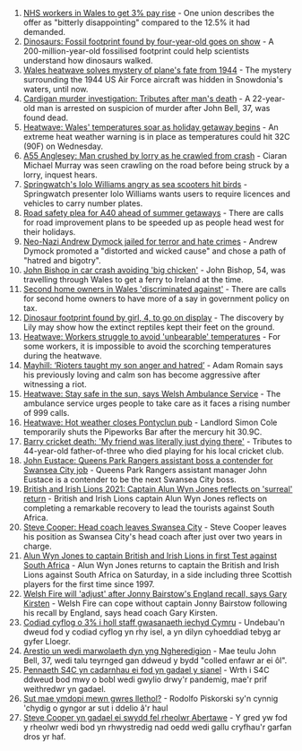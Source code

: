 1. [NHS workers in Wales to get 3% pay rise](https://www.bbc.co.uk/news/uk-wales-politics-57915990) - One union describes the offer as "bitterly disappointing" compared to the 12.5% it had demanded.
2. [Dinosaurs: Fossil footprint found by four-year-old goes on show](https://www.bbc.co.uk/news/uk-wales-57910510) - A 200-million-year-old fossilised footprint could help scientists understand how dinosaurs walked.
3. [Wales heatwave solves mystery of plane's fate from 1944](https://www.bbc.co.uk/news/uk-wales-57921985) - The mystery surrounding the 1944 US Air Force aircraft was hidden in Snowdonia's waters, until now.
4. [Cardigan murder investigation: Tributes after man's death](https://www.bbc.co.uk/news/uk-wales-57918439) - A 22-year-old man is arrested on suspicion of murder after John Bell, 37, was found dead.
5. [Heatwave: Wales' temperatures soar as holiday getaway begins](https://www.bbc.co.uk/news/uk-wales-57892927) - An extreme heat weather warning is in place as temperatures could hit 32C (90F) on Wednesday.
6. [A55 Anglesey: Man crushed by lorry as he crawled from crash](https://www.bbc.co.uk/news/uk-wales-57920041) - Ciaran Michael Murray was seen crawling on the road before being struck by a lorry, inquest hears.
7. [Springwatch's Iolo Williams angry as sea scooters hit birds](https://www.bbc.co.uk/news/uk-wales-57918483) - Springwatch presenter Iolo Williams wants users to require licences and vehicles to carry number plates.
8. [Road safety plea for A40 ahead of summer getaways](https://www.bbc.co.uk/news/uk-wales-57914100) - There are calls for road improvement plans to be speeded up as people head west for their holidays.
9. [Neo-Nazi Andrew Dymock jailed for terror and hate crimes](https://www.bbc.co.uk/news/uk-england-somerset-57920928) - Andrew Dymock promoted a "distorted and wicked cause" and chose a path of "hatred and bigotry".
10. [John Bishop in car crash avoiding 'big chicken'](https://www.bbc.co.uk/news/uk-wales-57916501) - John Bishop, 54, was travelling through Wales to get a ferry to Ireland at the time.
11. [Second home owners in Wales 'discriminated against'](https://www.bbc.co.uk/news/uk-wales-57881486) - There are calls for second home owners to have more of a say in government policy on tax.
12. [Dinosaur footprint found by girl, 4, to go on display](https://www.bbc.co.uk/news/uk-wales-57921987) - The discovery by Lily may show how the extinct reptiles kept their feet on the ground.
13. [Heatwave: Workers struggle to avoid 'unbearable' temperatures](https://www.bbc.co.uk/news/uk-wales-57923094) - For some workers, it is impossible to avoid the scorching temperatures during the heatwave.
14. [Mayhill: ‘Rioters taught my son anger and hatred’](https://www.bbc.co.uk/news/uk-wales-57907596) - Adam Romain says his previously loving and calm son has become aggressive after witnessing a riot.
15. [Heatwave: Stay safe in the sun, says Welsh Ambulance Service](https://www.bbc.co.uk/news/uk-wales-57910591) - The ambulance service urges people to take care as it faces a rising number of 999 calls.
16. [Heatwave: Hot weather closes Pontyclun pub](https://www.bbc.co.uk/news/uk-wales-57908735) - Landlord Simon Cole temporarily shuts the Pipeworks Bar after the mercury hit 30.9C.
17. [Barry cricket death: 'My friend was literally just dying there'](https://www.bbc.co.uk/news/uk-wales-57892928) - Tributes to 44-year-old father-of-three who died playing for his local cricket club.
18. [John Eustace: Queens Park Rangers assistant boss a contender for Swansea City job](https://www.bbc.co.uk/sport/football/57923015) - Queens Park Rangers assistant manager John Eustace is a contender to be the next Swansea City boss.
19. [British and Irish Lions 2021: Captain Alun Wyn Jones reflects on 'surreal' return](https://www.bbc.co.uk/sport/rugby-union/57913078) - British and Irish Lions captain Alun Wyn Jones reflects on completing a remarkable recovery to lead the tourists against South Africa.
20. [Steve Cooper: Head coach leaves Swansea City](https://www.bbc.co.uk/sport/football/57918658) - Steve Cooper leaves his position as Swansea City's head coach after just over two years in charge.
21. [Alun Wyn Jones to captain British and Irish Lions in first Test against South Africa](https://www.bbc.co.uk/sport/rugby-union/57914574) - Alun Wyn Jones returns to captain the British and Irish Lions against South Africa on Saturday, in a side including three Scottish players for the first time since 1997.
22. [Welsh Fire will 'adjust' after Jonny Bairstow's England recall, says Gary Kirsten](https://www.bbc.co.uk/sport/cricket/57919795) - Welsh Fire can cope without captain Jonny Bairstow following his recall by England, says head coach Gary Kirsten.
23. [Codiad cyflog o 3% i holl staff gwasanaeth iechyd Cymru](https://www.bbc.co.uk/newyddion/57922735) - Undebau'n dweud fod y codiad cyflog yn rhy isel, a yn dilyn cyhoeddiad tebyg ar gyfer Lloegr.
24. [Arestio un wedi marwolaeth dyn yng Ngheredigion](https://www.bbc.co.uk/newyddion/57914202) - Mae teulu John Bell, 37, wedi talu teyrnged gan ddweud y bydd "colled enfawr ar ei ôl".
25. [Pennaeth S4C yn cadarnhau ei fod yn gadael y sianel](https://www.bbc.co.uk/newyddion/57916085) - Wrth i S4C ddweud bod mwy o bobl wedi gwylio drwy'r pandemig, mae'r prif weithredwr yn gadael.
26. [Sut mae ymdopi mewn gwres llethol?](https://www.bbc.co.uk/newyddion/57916351) - Rodolfo Piskorski sy'n cynnig 'chydig o gyngor ar sut i ddelio â'r haul
27. [Steve Cooper yn gadael ei swydd fel rheolwr Abertawe](https://www.bbc.co.uk/newyddion/57916088) - Y gred yw fod y rheolwr wedi bod yn rhwystredig nad oedd wedi gallu cryfhau'r garfan dros yr haf.
